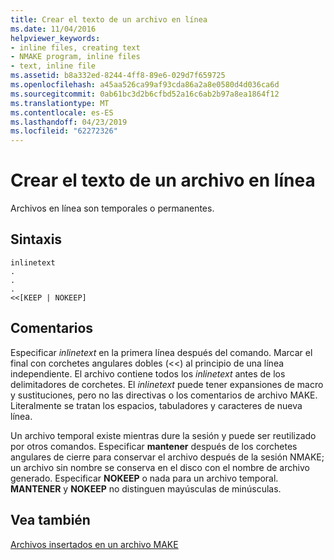```yaml
---
title: Crear el texto de un archivo en línea
ms.date: 11/04/2016
helpviewer_keywords:
- inline files, creating text
- NMAKE program, inline files
- text, inline file
ms.assetid: b8a332ed-8244-4ff8-89e6-029d7f659725
ms.openlocfilehash: a45aa526ca99af93cda86a2a8e0580d4d036ca6d
ms.sourcegitcommit: 0ab61bc3d2b6cfbd52a16c6ab2b97a8ea1864f12
ms.translationtype: MT
ms.contentlocale: es-ES
ms.lasthandoff: 04/23/2019
ms.locfileid: "62272326"
---
```

# <a name="creating-inline-file-text"></a>Crear el texto de un archivo en línea

Archivos en línea son temporales o permanentes.

## <a name="syntax"></a>Sintaxis

```
inlinetext
.
.
.
<<[KEEP | NOKEEP]
```

## <a name="remarks"></a>Comentarios

Especificar *inlinetext* en la primera línea después del comando. Marcar el final con corchetes angulares dobles (<<) al principio de una línea independiente. El archivo contiene todos los *inlinetext* antes de los delimitadores de corchetes. El *inlinetext* puede tener expansiones de macro y sustituciones, pero no las directivas o los comentarios de archivo MAKE. Literalmente se tratan los espacios, tabuladores y caracteres de nueva línea.

Un archivo temporal existe mientras dure la sesión y puede ser reutilizado por otros comandos. Especificar **mantener** después de los corchetes angulares de cierre para conservar el archivo después de la sesión NMAKE; un archivo sin nombre se conserva en el disco con el nombre de archivo generado. Especificar **NOKEEP** o nada para un archivo temporal. **MANTENER** y **NOKEEP** no distinguen mayúsculas de minúsculas.

## <a name="see-also"></a>Vea también

[Archivos insertados en un archivo MAKE](inline-files-in-a-makefile.md)
